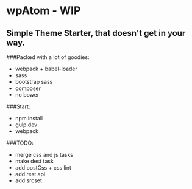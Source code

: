 # wpAtom - WIP
## Simple Theme Starter, that doesn't get in your way.

###Packed with a lot of goodies:
- webpack + babel-loader
- sass
- bootstrap sass
- composer
- no bower

###Start:
- npm install
- gulp dev
- webpack

###TODO:
- merge css and js tasks
- make dest task
- add postCss + css lint
- add rest api
- add srcset